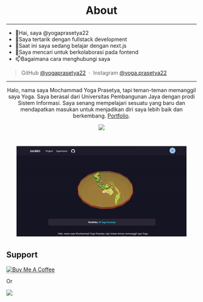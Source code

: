 
<h1 align="center">
About
</h1>

---
- 👋Hai, saya @yogaprasetya22
- 👀Saya tertarik dengan fullstack development
- 🌱Saat ini saya sedang belajar dengan next.js
- 💞️Saya mencari untuk berkolaborasi pada fontend
- 📫Bagaimana cara menghubungi saya


> GitHub [@yogaprasetya22](https://github.com/yogaprasetya22) &nbsp;&middot;&nbsp;
> Instagram [@yoga.prasetya22](https://instagram/yoga.prasetya22)
---
<p align="center" width="500">Halo, nama saya Mochammad Yoga Prasetya, tapi teman-teman memanggil saya Yoga. Saya berasal dari Universitas Pembangunan Jaya dengan prodi Sistem Informasi. Saya senang mempelajari sesuatu yang baru dan mendapatkan masukan untuk menjadikan diri saya lebih baik dan berkembang.
 <a href="https://m-yogaprasetya.vercel.app" target="_blank">Portfolio</a>.</p>

<p align="center">
  <a href="https://saweria.co/yogaprasetya22">
    <img src="https://img.shields.io/badge/$-donate-ff69b4.svg?maxAge=2592000&amp;style=flat">
  </a>
</p>

<h1 align="center">
 <img src="https://github.com/yogaprasetya22/yogaprasetya22/blob/main/ezgif.com-gif-maker%20(10).gif" alt="YogaPrasetya" width="450"/>
</h1>
  
## Support

<a href="https://www.buymeacoffee.com/5Zn8Xh3l9" target="_blank"><img src="https://www.buymeacoffee.com/assets/img/custom_images/purple_img.png" alt="Buy Me A Coffee" style="height: 41px !important;width: 174px !important;box-shadow: 0px 3px 2px 0px rgba(190, 190, 190, 0.5) !important;-webkit-box-shadow: 0px 3px 2px 0px rgba(190, 190, 190, 0.5) !important;" ></a>

<p>Or</p> 

<a href="https://www.patreon.com/amitmerchant">
	<img src="https://c5.patreon.com/external/logo/become_a_patron_button@2x.png" width="160">
</a>


<!---
yogaprasetya22/yogaprasetya22 is a ✨ special ✨ repository because its `README.md` (this file) appears on your GitHub profile.
You can click the Preview link to take a look at your changes.
--->
